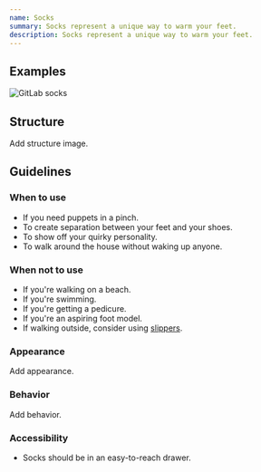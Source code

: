 ```yaml
---
name: Socks
summary: Socks represent a unique way to warm your feet.
description: Socks represent a unique way to warm your feet.
---
```


## Examples

![GitLab socks](/img/component-socks.jpg)

## Structure

<todo>Add structure image.</todo>

## Guidelines

### When to use

- If you need puppets in a pinch.
- To create separation between your feet and your shoes.
- To show off your quirky personality.
- To walk around the house without waking up anyone.

### When not to use

- If you're walking on a beach.
- If you're swimming.
- If you're getting a pedicure.
- If you're an aspiring foot model.
- If walking outside, consider using [slippers](https://gitlab-com.gitlab.io/marketing/digital-experience/slippers-ui/).

### Appearance

<todo>Add appearance.</todo>

### Behavior

<todo>Add behavior.</todo>

### Accessibility

- Socks should be in an easy-to-reach drawer.
